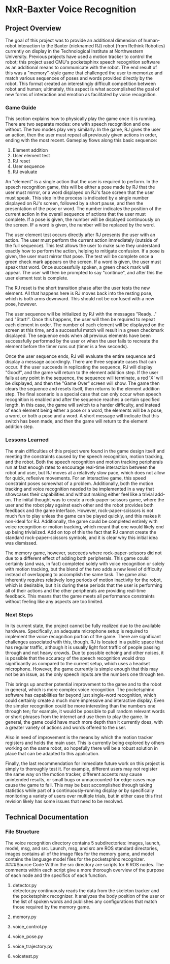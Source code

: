 # NxR-Baxter Voice Recognition
## Project Overview
The goal of this project was to provide an additional dimension of human-robot interaction to the Baxter (nicknamed RJ) robot (from Rethink Robotics) currently on display in the Technological Institute at Northwestern University. Previous projects have used a motion tracker to control the robot; this project used CMU's pocketsphinx speech recognition software as an additional means to communicate with the robot. The end result of this was a "memory"-style game that challenged the user to memorize and match various sequences of poses and words provided directly by the robot. This format created an interestingly difficult competition between robot and human; ultimately, this aspect is what accomplished the goal of new forms of interaction and emotion as facilitated by voice recognition.
### Game Guide
This section explains how to physically play the game once it is running. There are two separate modes: one with speech recognition and one without. The two modes play very similarly. In the game, RJ gives the user an action, then the user must repeat all previously given actions in order, ending with the most recent. Gameplay flows along this basic sequence:  

1. Element addition  
2. User element test  
3. RJ reset  
4. User sequence  
5. RJ evaluate  

An "element" is a single action that the user is required to perform. In the speech recognition game, this will be either a pose made by RJ that the user must mirror, or a word displayed on RJ's face screen that the user must speak. This step in the process is indicated by a single number displayed on RJ's screen, followed by a short pause, and then the presentation of the pose or word. The number indicates the position of the current action in the overall sequence of actions that the user must complete. If a pose is given, the number will be displayed continuously on the screen. IF a word is given, the number will be replaced by the word.

The user element test occurs directly after RJ presents the user with an action. The user must perform the current action immediately (outside of the full sequence). This test allows the user to make sure they understand exactly how to perform the action, helping to mitigate confusion. If a pose is given, the user must mirror that pose. The test will be complete once a green check mark appears on the screen. If a word is given, the user must speak that word. Once successfully spoken, a green check mark will appear. The user will then be prompted to say "continue", and after this the user element test is complete.

The RJ reset is the short transition phase after the user tests the new element. All that happens here is RJ moves back into the resting pose, which is both arms downward. This should not be confused with a new pose, however.

The user sequence will be initialized by RJ with the messages "Ready..." and "Start!". Once this happens, the user will then be required to repeat each element in order. The number of each element will be displayed on the screen at this time, and a successful match will result in a green checkmark displayed. The sequence ends when all previous elements have been successfully performed by the user or when the user fails to recreate the element before the timer runs out (timer is a few seconds).

Once the user sequence ends, RJ will evaluate the entire sequence and display a message accordingly. There are three separate cases that can occur. If the user succeeds in replicating the sequence, RJ will display "Good!", and the game will return to the element addition step. If the user fails at any point in the sequence, the sequence will terminate, a red 'X' will be displayed, and then the "Game Over" screen will show. The game then clears the sequence and resets itself, then returns to the element addition step. The final scenario is a special case that can only occur when speech recognition is enabled and after the sequence reaches a certain specified length. In this case, the game will switch to a harder difficulty, and instead of each element being either a pose or a word, the elements will be a pose, a word, or both a pose and a word. A short message will indicate that this switch has been made, and then the game will return to the element addition step.
### Lessons Learned
The main difficulties of this project were found in the game design itself and meeting the constraints caused by the speech recognition, motion tracking, and the robot. Both the speech recognition and motion tracking peripherals run at fast enough rates to encourage real-time interaction between the robot and user, but RJ moves at a relatively slow pace, which does not allow for quick, reflexive movements. For an interactive game, this speed constraint poses somewhat of a problem. Additionally, both the motion tracking and voice recognition needed to be implemented in a way that showcases their capabilities and without making either feel like a trivial add-on. The iniital thought was to create a rock-paper-scissors game, where the user and the robot play against each other and the robot provides both feedback and the game interface. However, rock-paper-scissors is not much fun to play unless the game can be played quickly, and this makes it non-ideal for RJ. Additionally, the game could be completed entirely with voice recognition or motion tracking, which meant that one would likely end up being trivialized. Add on top of this the fact that RJ cannot create the standard rock-paper-scissors symbols, and it is clear why this initial idea was dismissed.
  
The memory game, however, succeeds where rock-paper-scissors did not due to a different effect of adding both peripherals. This game could certainly (and was, in fact) completed solely with voice recognition or solely with motion tracking, but the blend of the two adds a new level of difficulty instead of overlapping to accomplish the same task. The game also inherently requires relatively long periods of motion inactivity for the robot, which is desirable, but it is during these periods that the user is performing all of their actions and the other peripherals are providing real-time feedback. This means that the game meets all performance constraints without feeling like any aspects are too limited.
### Next Steps
In its current state, the project cannot be fully realized due to the available hardware. Specifically, an adequate microphone setup is required to implement the voice recognition portion of the game. There are significant challenges associated with this, though. RJ is located in a public space that has regular traffic, although it is usually light foot traffic of people passing through and not heavy crowds. Due to possible echoing and other noises, it is possible that the accuracy of the speech recognition would drop significantly as compared to the current setup, which uses a headset microphone. However, the game currently is simple enough that this may not be an issue, as the only speech inputs are the numbers one through ten.
  
This brings up another potential improvement to the game and to the robot in general, which is more complex voice recognition. The pocketsphinx software has capabilities far beyond just single-word recognition, which could certainly create a much more impressive and interactive display. Even the simpler recognition could be more interesting than the numbers one through ten; for example, it would be possible to pull random relevant words or short phrases from the internet and use them to play the game. In general, the game could have much more depth than it currently does, with a greater variety of actions and words offered to the user.

Also in need of improvement is the means by which the motion tracker registers and holds the main user. This is currently being explored by others working on the same robot, so hopefully there will be a robust solution in place that can be adapted to this application.

Finally, the last recommendation for immediate future work on this project is simply to thoroughly test it. For example, different users may not register the same way on the motion tracker, different accents may cause unintended results, or small bugs or unnaccounted-for edge cases may cause the game to fail. This may be best accomplished through taking statistics while part of a continuously-running display or by specifically monitoring a variety of users over multiple trials, but in either case this first revision likely has some issues that need to be resolved.

## Technical Documentation
### File Structure
The voice recognition directory contains 5 subdirectories: images, launch, model, msg, and src. Launch, msg, and src are ROS standard directories, images contains all of the image files for the memory game, and model contains the language model files for the pocketsphinx recognizer.
####Source Code
Within the src directory are scripts for 6 ROS nodes. The comments within each script give a more thorough overview of the purpose of each node and the specifics of each function.

1. detector.py  
detector.py continuously reads the data from the skeleton tracker and the pocketsphinx recognizer. It analyzes the body position of the user or the list of spoken words and publishes any configurations that match those required by the memory game.

2. memory.py
3. voice_control.py
4. voice_pose.py
5. voice_trajectory.py
6. voicetest.py

